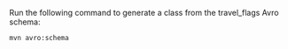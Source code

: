 Run the following command to generate a class from the travel_flags Avro schema:

```sh
mvn avro:schema
```

